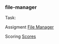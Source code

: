 ### file-manager

Task:

Assigment [File Manager](https://github.com/AlreadyBored/nodejs-assignments/blob/main/assignments/file-manager/assignment.md)

Scoring [Scores](https://github.com/AlreadyBored/nodejs-assignments/blob/main/assignments/file-manager/score.md)